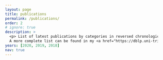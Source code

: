 ```yaml
---
layout: page
title: publications
permalink: /publications/
order: 2
# ignore: true
description: >
  <p> List of latest publications by categories in reversed chronological order.
  A more complete list can be found in my <a href="https://dblp.uni-trier.de/pers/hd/f/Fervari:Raul">DBLP</a> section. </p>
years: [2020, 2019, 2018]
nav: true
---
```


 <script src="https://bibbase.org/show?bib=https%3A%2F%2Fdblp.org%2Fpid%2F117%2F9953.html%3Fview%3Dbibtex&commas=true&jsonp=1"></script> 




